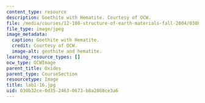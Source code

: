 ```yaml
---
content_type: resource
description: Goethite with Hematite. Courtesy of OCW.
file: /media/courses/12-108-structure-of-earth-materials-fall-2004/030b32ce0d3524630673b8a2868ce3a6_lab1-16.jpg
file_type: image/jpeg
image_metadata:
  caption: Goethite with Hematite.
  credit: Courtesy of OCW.
  image-alt: geothite and hematite.
learning_resource_types: []
ocw_type: OCWImage
parent_title: Oxides
parent_type: CourseSection
resourcetype: Image
title: lab1-16.jpg
uid: 030b32ce-0d35-2463-0673-b8a2868ce3a6
---
```

